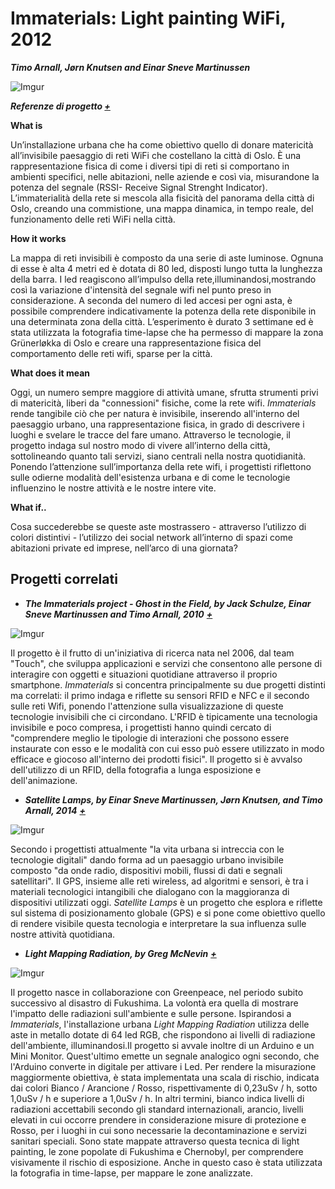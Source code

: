 # Immaterials: Light painting WiFi, 2012 #
**_Timo Arnall, Jørn Knutsen and Einar Sneve Martinussen_**


![Imgur](http://i.imgur.com/kccJrGA.jpg)

**_Referenze di progetto [+](https://vimeo.com/20412632)_**

**What is**

Un’installazione urbana che ha come obiettivo quello di donare matericità all’invisibile paesaggio di reti WiFi che costellano la città di Oslo. È una rappresentazione fisica di come i diversi tipi di reti si comportano in ambienti specifici, nelle abitazioni, nelle aziende e così via, misurandone la potenza del segnale (RSSI- Receive Signal Strenght Indicator). L’immaterialità della rete si mescola alla fisicità del panorama della città di Oslo, creando una commistione, una mappa dinamica, in tempo reale, del funzionamento delle reti WiFi nella città.  

**How it works**

La mappa di reti invisibili è composto da una serie di aste luminose.
Ognuna di esse è alta 4 metri ed è dotata di 80 led, disposti lungo tutta la lunghezza della barra. I led reagiscono all’impulso della rete,illuminandosi,mostrando così la variazione d'intensità del segnale wifi nel punto preso in considerazione. A seconda del numero di led accesi per ogni asta, è possibile comprendere indicativamente la potenza della rete disponibile in una determinata zona della città. 
L’esperimento è durato 3 settimane ed è stata utilizzata la fotografia time-lapse che ha permesso di mappare la zona Grünerløkka di Oslo e creare una rappresentazione fisica del comportamento delle reti wifi, sparse per la città.

**What does it mean** 

Oggi, un numero sempre maggiore di attività umane, sfrutta strumenti privi di matericità, liberi da "connessioni" fisiche, come la rete wifi. _Immaterials_ rende tangibile ciò che per natura è invisibile, inserendo all'interno del paesaggio urbano, una rappresentazione fisica, in grado di descrivere i luoghi e svelare le tracce del fare umano. Attraverso le tecnologie, il progetto indaga sul nostro modo di vivere all’interno della città, sottolineando quanto tali servizi, siano centrali nella nostra quotidianità. Ponendo l’attenzione sull’importanza della rete wifi, i progettisti riflettono sulle odierne modalità dell'esistenza urbana e di come le tecnologie influenzino le nostre attività e le nostre intere vite.

**What if..**

Cosa succederebbe se queste aste mostrassero - attraverso l’utilizzo di colori distintivi - l’utilizzo dei social network all’interno di spazi come abitazioni private ed imprese, nell’arco di una giornata? </br>


## Progetti correlati

+ **_The Immaterials project - Ghost in the Field, by Jack Schulze, Einar Sneve Martinussen and Timo Arnall, 2010_** **_[+](https://vimeo.com/7022707)_**

![Imgur](http://i.imgur.com/IHbdpeP.jpg)

Il progetto è il frutto di un'iniziativa di ricerca nata nel 2006, dal team "Touch", che sviluppa applicazioni e servizi che consentono alle persone di interagire con oggetti e situazioni quotidiane attraverso il proprio smartphone.
_Immaterials_ si concentra principalmente su due progetti distinti ma correlati: il primo indaga e riflette su sensori RFID e NFC e il secondo sulle reti Wifi, ponendo l'attenzione sulla visualizzazione di queste tecnologie invisibili che ci circondano.
L'RFID è tipicamente una tecnologia invisibile e poco compresa, i progettisti hanno quindi cercato di "comprendere meglio le tipologie di interazioni che possono essere instaurate con esso e le modalità con cui esso può essere utilizzato in modo efficace e giocoso all'interno dei prodotti fisici". Il progetto si è avvalso dell'utilizzo di un RFID, della fotografia a lunga esposizione e dell'animazione.
 </br>

+ **_Satellite Lamps, by Einar Sneve Martinussen, Jørn Knutsen, and Timo Arnall, 2014_** **_[+](http://kairos.technorhetoric.net/19.1/inventio/martinussen-et-al//)_**

![Imgur](http://i.imgur.com/26d6D9A.jpg)

Secondo i progettisti attualmente "la vita urbana si intreccia con le tecnologie digitali" dando forma ad un paesaggio urbano invisibile composto "da onde radio, dispositivi mobili, flussi di dati e segnali satellitari". Il GPS, insieme alle reti wireless, ad algoritmi e sensori, è tra i materiali tecnologici intangibili che dialogano con la maggioranza di dispositivi utilizzati oggi.
_Satellite Lamps_ è un progetto che esplora e riflette sul sistema di posizionamento globale (GPS) e si pone come obiettivo quello di rendere visibile questa tecnologia e interpretare la sua influenza sulle nostre attività quotidiana.


+ **_Light Mapping Radiation, by Greg McNevin_** **_[+](http://aperturecomms.com.au/project/light-mapping-radiation/)_**

![Imgur](http://i.imgur.com/Rxdt6YH.jpg)

Il progetto nasce in collaborazione con Greenpeace, nel periodo subito successivo al disastro di Fukushima. La volontà era quella di mostrare l'impatto delle radiazioni sull'ambiente e sulle persone. Ispirandosi a _Immaterials_, l'installazione urbana _Light Mapping Radiation_ utilizza delle aste in metallo dotate di 64 led RGB, che rispondono ai livelli di radiazione dell'ambiente, illuminandosi.Il progetto si avvale inoltre di un Arduino e un Mini Monitor. Quest'ultimo emette un segnale analogico ogni secondo, che l'Arduino converte in digitale per attivare i Led. Per rendere la misurazione maggiormente obiettiva, è stata implementata una scala di rischio, indicata dai colori Bianco / Arancione / Rosso, rispettivamente di 0,23uSv / h, sotto 1,0uSv / h e superiore a 1,0uSv / h. In altri termini, bianco indica livelli di radiazioni accettabili secondo gli standard internazionali, arancio, livelli elevati in cui occorre prendere in considerazione misure di protezione e Rosso, per i luoghi in cui sono necessarie la decontaminazione e servizi sanitari speciali. Sono state mappate attraverso questa tecnica di light painting, le zone popolate di Fukushima e Chernobyl, per comprendere visivamente il rischio di esposizione. Anche in questo caso è stata utilizzata la fotografia in time-lapse, per mappare le zone analizzate.  








